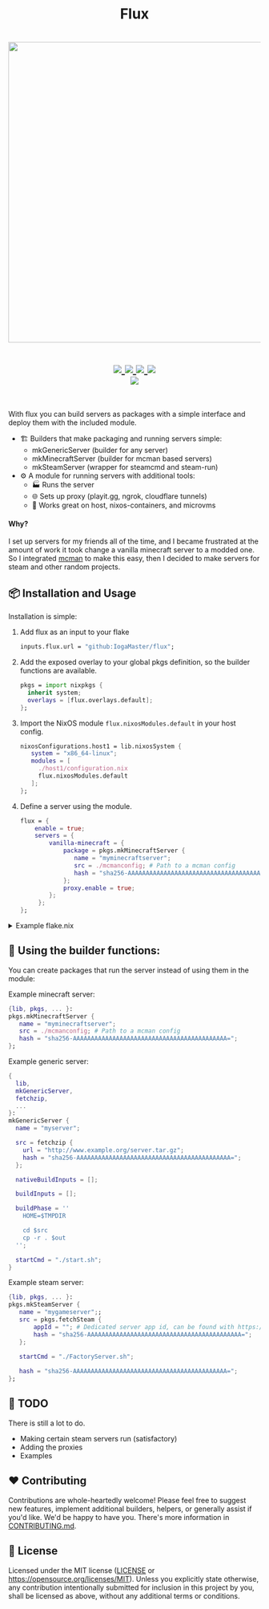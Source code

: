 <h1 align="center">Flux</h1>

<h1 align="center">
<a href='#'><img src="https://raw.githubusercontent.com/catppuccin/catppuccin/main/assets/palette/macchiato.png" width="600px"/></a>
  <br>
  <br>
  <div>
    <a href="https://github.com/IogaMaster/flux/issues">
        <img src="https://img.shields.io/github/issues/IogaMaster/flux?color=fab387&labelColor=303446&style=for-the-badge">
    </a>
    <a href="https://github.com/IogaMaster/flux/stargazers">
        <img src="https://img.shields.io/github/stars/IogaMaster/flux?color=ca9ee6&labelColor=303446&style=for-the-badge">
    </a>
    <a href="https://github.com/IogaMaster/flux">
        <img src="https://img.shields.io/github/repo-size/IogaMaster/flux?color=ea999c&labelColor=303446&style=for-the-badge">
    </a>
    <a href="https://github.com/IogaMaster/flux/blob/main/.github/LICENCE">
        <img src="https://img.shields.io/static/v1.svg?style=for-the-badge&label=License&message=MIT&logoColor=ca9ee6&colorA=313244&colorB=cba6f7"/>
    </a>
    <br>
    </div>
        <img href="https://builtwithnix.org" src="https://builtwithnix.org/badge.svg"/>
   </h1>
   <br>

With flux you can build servers as packages with a simple interface and deploy them with the included module.

- 🏗️ Builders that make packaging and running servers simple:
    - mkGenericServer (builder for any server)
    - mkMinecraftServer (builder for mcman based servers)
    - mkSteamServer (wrapper for steamcmd and steam-run)
- ⚙️ A module for running servers with additional tools:
    - 🏭 Runs the server
    - 🌐 Sets up proxy (playit.gg, ngrok, cloudflare tunnels)
    - 🫙 Works great on host, nixos-containers, and microvms

#### Why?

I set up servers for my friends all of the time, and I became frustrated at the amount of work it took change a vanilla minecraft server to a modded one.
So I integrated [mcman](https://github.com/ParadigmMC/mcman) to make this easy, then I decided to make servers for steam and other random projects.

## 📦 Installation and Usage

Installation is simple:

1. Add flux as an input to your flake
   ```nix
   inputs.flux.url = "github:IogaMaster/flux";
   ```
2. Add the exposed overlay to your global pkgs definition, so the builder functions are available.
   ```nix
   pkgs = import nixpkgs {
     inherit system;
     overlays = [flux.overlays.default];
   };
   ```
3. Import the NixOS module `flux.nixosModules.default` in your host config.
   ```nix
   nixosConfigurations.host1 = lib.nixosSystem {
      system = "x86_64-linux";
      modules = [
        ./host1/configuration.nix
        flux.nixosModules.default
      ];
   };
   ```
4. Define a server using the module.
   ```nix
   flux = {
       enable = true;
       servers = {
           vanilla-minecraft = {
               package = pkgs.mkMinecraftServer {
                  name = "myminecraftserver";
                  src = ./mcmanconfig; # Path to a mcman config
                  hash = "sha256-AAAAAAAAAAAAAAAAAAAAAAAAAAAAAAAAAAAAAAAAAAA=";
               };
               proxy.enable = true;
           };
        };
   };
   ```

<details>
<summary>Example flake.nix</summary>

```nix
{
  inputs = {
    flake-utils.url = "github:numtide/flake-utils";
    nixpkgs.url = "github:NixOS/nixpkgs/nixos-unstable";
    flux.url = "github:oddlama/nix-flux";
    flux.inputs.nixpkgs.follows = "nixpkgs";
  };

  outputs = { self, flake-utils, nixpkgs, flux, ... }: {
    # Example. Use your own hosts and add the module to them
    nixosConfigurations.host1 = nixpkgs.lib.nixosSystem {
      system = "x86_64-linux";
      modules = [
        {
            flux = {
                enable = true;
                servers = {
                    vanilla-minecraft = {
                        package = pkgs.mkMinecraftServer {
                           name = "myminecraftserver";
                           src = ./mcmanconfig; # Path to a mcman config
                           hash = "sha256-AAAAAAAAAAAAAAAAAAAAAAAAAAAAAAAAAAAAAAAAAAA=";
                        };
                        proxy.enable = true;
                    };
                 };
            };
        }
        flux.nixosModules.default
      ];
    };
  }
  // flake-utils.lib.eachDefaultSystem (system: rec {
    pkgs = import nixpkgs {
      inherit system;
      overlays = [ flux.overlays.default ];
    };
  });
}
```
</details>

## 🌱 Using the builder functions:

You can create packages that run the server instead of using them in the module:

Example minecraft server:
```nix
{lib, pkgs, ... }: 
pkgs.mkMinecraftServer {
   name = "myminecraftserver";
   src = ./mcmanconfig; # Path to a mcman config
   hash = "sha256-AAAAAAAAAAAAAAAAAAAAAAAAAAAAAAAAAAAAAAAAAAA=";
};
```

Example generic server:
```nix
{
  lib,
  mkGenericServer,
  fetchzip,
  ...
}: 
mkGenericServer {
  name = "myserver";

  src = fetchzip {
    url = "http://www.example.org/server.tar.gz";
    hash = "sha256-AAAAAAAAAAAAAAAAAAAAAAAAAAAAAAAAAAAAAAAAAAA=";
  };

  nativeBuildInputs = [];

  buildInputs = [];

  buildPhase = ''
    HOME=$TMPDIR

    cd $src
    cp -r . $out
  '';

  startCmd = "./start.sh";
}
```

Example steam server:
```nix
{lib, pkgs, ... }: 
pkgs.mkSteamServer {
   name = "mygameserver";;
   src = pkgs.fetchSteam {
       appId = ""; # Dedicated server app id, can be found with https://steamdb.info/
       hash = "sha256-AAAAAAAAAAAAAAAAAAAAAAAAAAAAAAAAAAAAAAAAAAA=";
   };
   
   startCmd = "./FactoryServer.sh";

   hash = "sha256-AAAAAAAAAAAAAAAAAAAAAAAAAAAAAAAAAAAAAAAAAAA=";
};
```

## 🔨 TODO

There is still a lot to do.

- Making certain steam servers run (satisfactory)
- Adding the proxies
- Examples

## ❤️ Contributing

Contributions are whole-heartedly welcome! Please feel free to suggest new features,
implement additional builders, helpers, or generally assist if you'd like. We'd be happy to have you.
There's more information in [CONTRIBUTING.md](CONTRIBUTING.md).

## 📜 License

Licensed under the MIT license ([LICENSE](LICENSE) or <https://opensource.org/licenses/MIT>).
Unless you explicitly state otherwise, any contribution intentionally
submitted for inclusion in this project by you, shall be licensed as above, without any additional terms or conditions.
